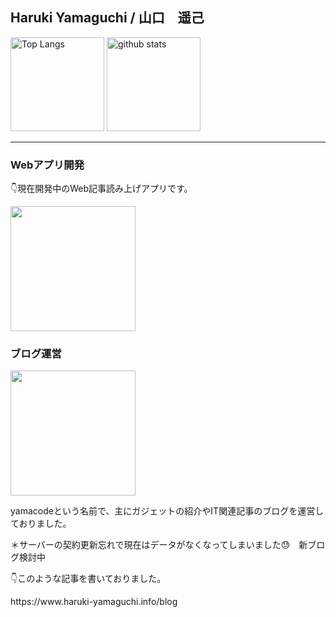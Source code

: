 <h2>Haruki Yamaguchi / 山口　遥己</h2>

<p align="left"> 
  <img alt="Top Langs" height="150px" src="https://github-readme-stats.vercel.app/api/top-langs/?username=8maguchi8ruki&layout=compact&show_icons=true&theme=onedark" />
  <img alt="github stats" height="150px" src="https://github-readme-stats.vercel.app/api?username=8maguchi8ruki&theme=onedark&show_icons=ture" />
</p>

<hr> 

<h3>Webアプリ開発</h3>
<p>👇現在開発中のWeb記事読み上げアプリです。</p>
<div>
 <a href="https://www.feed-listener.com"">
  <img src="https://www.feed-listener.com/static/img/title.png" style="width:200px;　border:2px solid #ccc;">
 </a>
</div>

                                                                                                          
<h3>ブログ運営</h3>                                                                                            
<div>
 <a href="#">
  <img src="https://www.feed-listener.com/static/img/yamacode.png" style="width:200px;">
 </a>
</div>
                                                                                                           
<p>yamacodeという名前で、主にガジェットの紹介やIT関連記事のブログを運営しておりました。</p>
<p>＊サーバーの契約更新忘れで現在はデータがなくなってしまいました😓　新ブログ検討中</p>
                                                                                      
<p>👇このような記事を書いておりました。</p> 
 https://www.haruki-yamaguchi.info/blog
                                                                                       
                                                                                       
<!-- 
[![trophy](https://github-profile-trophy.vercel.app/?username=8maguchi8ruki&theme=onedark&column=7
)](https://github.com/ryo-ma/github-profile-trophy) -->





